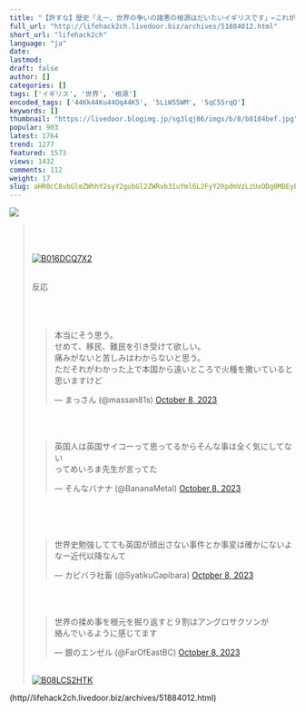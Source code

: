 ```yaml
---
title: "【許すな】歴史「えー、世界の争いの諸悪の根源はだいたいイギリスです」←これがタブー扱いになってるのおかしくないか？"
full_url: "http://lifehack2ch.livedoor.biz/archives/51884012.html"
short_url: "lifehack2ch"
language: "ja"
date: 
lastmod: 
draft: false
author: []
categories: []
tags: ['イギリス', '世界', '根源']
encoded_tags: ['44Kk44Ku44Oq44K5', '5LiW55WM', '5qC55rqQ']
keywords: []
thumbnail: "https://livedoor.blogimg.jp/sg3lqj86/imgs/b/8/b8184bef.jpg"
popular: 903
latest: 1764
trend: 1277
featured: 1573
views: 1432
comments: 112
weight: 17
slug: aHR0cC8vbGlmZWhhY2syY2gubGl2ZWRvb3IuYml6L2FyY2hpdmVzLzUxODg0MDEyLmh0bWw=
---
```


![](https://livedoor.blogimg.jp/sg3lqj86/imgs/b/8/b8184bef.jpg)

<blockquote class='AAA'><br> <br> <br> <a href='https//www.amazon.co.jp/dp/B016DCQ7X2/?tag=nishiky24-22' target='_blank'><img src='https//m.media-amazon.com/images/I/61c-E6qYJbL._SL500_.jpg' alt='B016DCQ7X2' border='0'></a> <p></p><br>反応<br> <br> <br> <br> <blockquote class='twitter-tweet'><p lang='ja' dir='ltr'>本当にそう思う。<br>せめて、移民、難民を引き受けて欲しい。<br>痛みがないと苦しみはわからないと思う。<br>ただそれがわかった上で本国から遠いところで火種を撒いていると思いますけど</p>— まっさん (@massan81s) <a href='https//twitter.com/massan81s/status/1711012120375214363?ref_src=twsrc%5Etfw'>October 8, 2023</a></blockquote><br> <br> <blockquote class='twitter-tweet'><p lang='ja' dir='ltr'>英国人は英国サイコーって思ってるからそんな事は全く気にしてない<br>ってめいろま先生が言ってた</p>— そんなバナナ (@BananaMetal) <a href='https//twitter.com/BananaMetal/status/1710847846533275827?ref_src=twsrc%5Etfw'>October 8, 2023</a></blockquote><br> <br> <br> <blockquote class='twitter-tweet'><p lang='ja' dir='ltr'>世界史勉強してても英国が顔出さない事件とか事変は確かにないよなー近代以降なんて</p>— カピバラ社畜 (@SyatikuCapibara) <a href='https//twitter.com/SyatikuCapibara/status/1710950433014079687?ref_src=twsrc%5Etfw'>October 8, 2023</a></blockquote><br> <br> <blockquote class='twitter-tweet'><p lang='ja' dir='ltr'>世界の揉め事を根元を掘り返すと９割はアングロサクソンが<br>絡んでいるように感じてます</p>— 銀のエンゼル (@FarOfEastBC) <a href='https//twitter.com/FarOfEastBC/status/1710878370727383098?ref_src=twsrc%5Etfw'>October 8, 2023</a></blockquote><br> <a href='https//www.amazon.co.jp/dp/B08LCS2HTK/?tag=nishiky24-22' target='_blank'><img src='https//m.media-amazon.com/images/I/41e2x206PzL._SL500_.jpg' alt='B08LCS2HTK' border='0'></a> </blockquote> 

(http//lifehack2ch.livedoor.biz/archives/51884012.html)

